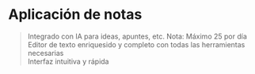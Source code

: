 # Aplicación de notas  

> Integrado con IA para ideas, apuntes, etc. Nota: Máximo 25 por día  
> Editor de texto enriquesido y completo con todas las herramientas necesarias   
> Interfaz intuitiva y rápida  

